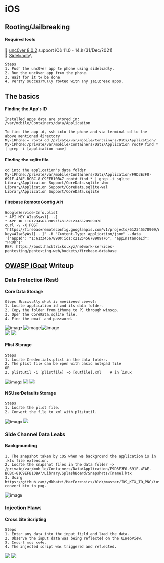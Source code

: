 # iOS

## Rooting/Jailbreaking

#### Required tools

:wrench: [unc0ver 8.0.2](https://unc0ver.dev/) support iOS 11.0 - 14.8 (31/Dec/2021)\
:wrench: [Sideloadly](https://sideloadly.io/)\


```
Steps
1. Push the unc0ver app to phone using sideloadly.
2. Run the unc0ver app from the phone.
3. Wait for it to be done. 
4. Verify successfully rooted with any jailbreak apps.
```

## The basics

#### Finding the App's ID

```
Installed apps data are stored in:
/var/mobile/Containers/data/Application

To find the app id, ssh into the phone and via terminal cd to the above mentioned directory.
My-iPhone:~ root# cd /private/var/mobile/Containers/Data/Application/
My-iPhone:/private/var/mobile/Containers/Data/Application root# find * | grep -i [application name]
```

#### Finding the sqlite file

```
cd into the application's data folder
My-iPhone:/private/var/mobile/Containers/Data/Application/F9D3E3F0-691F-4FAE-BCBC-81C9EFB10BA7 root# find * | grep -i sqlite
Library/Application Support/CoreData.sqlite-shm
Library/Application Support/CoreData.sqlite-wal
Library/Application Support/CoreData.sqlite
```

#### Firebase Remote Config API
```
GoogleService-Info.plist
* API KEY AIzaSyAs1[...]
* APP ID 1:612345678909:ios:c212345678909876
curl -v -X POST "https://firebaseremoteconfig.googleapis.com/v1/projects/612345678909/namespaces/firebase:fetch?key=AIzaSyAs1[...]" -H "Content-Type: application/json" --data '{"appId": "1:612345678909:ios:c212345678909876", "appInstanceId": "PROD"}'
REF: https://book.hacktricks.xyz/network-services-pentesting/pentesting-web/buckets/firebase-database
```

## [OWASP iGoat](https://github.com/OWASP/igoat) Writeup

### Data Protection (Rest)

#### Core Data Storage

```
Steps (basically what is mentioned above):
1. Locate application id and its data folder.
2. Copy the folder from iPhone to PC through winscp.
3. Open the CoreData.sqlite file.
4. Find the email and password.
```

![image](https://user-images.githubusercontent.com/31241187/147802735-064afb58-b738-47ef-af07-4b398f81d654.png) ![image](https://user-images.githubusercontent.com/31241187/147802711-bea6b86b-6147-491c-8cdf-6fedab983b69.png) ![image](https://user-images.githubusercontent.com/31241187/147802693-d30b628b-2d40-4653-9782-3fb2ce005875.png)\
![](https://user-images.githubusercontent.com/31241187/147802913-0b32eee0-52f1-4efc-94d7-149cfa02981a.png) ![](https://user-images.githubusercontent.com/31241187/147802942-b0186512-2a95-4a75-a04f-f203734d1c4b.png)

#### Plist Storage

```
Steps
1. Locate Credentials.plist in the data folder.
2. The plist file can be open with basic notepad file 
OR
2. plistutil -i [plistfile] -o [outfile].xml    # in linux
```

![image](https://user-images.githubusercontent.com/31241187/147804826-43cc3040-2142-44df-86de-8d5a4f732c65.png) ![](https://user-images.githubusercontent.com/31241187/147804913-55a589c4-6ec7-470a-8fc5-0b9980196e17.png) ![](https://user-images.githubusercontent.com/31241187/147804950-d34b683d-b2d9-48fd-a97c-924d2f06609f.png)

#### NSUserDefaults Storage

```
Steps
1. Locate the plist file.
2. Convert the file to xml with plistutil.
```

![image](https://user-images.githubusercontent.com/31241187/147812068-a9bedd28-167f-46dd-8bab-a78b62222e92.png) ![](https://user-images.githubusercontent.com/31241187/147812215-8747d451-4915-482f-b938-cf5040a05069.png)

### Side Channel Data Leaks

#### Backgrounding

```
1. The snapshot taken by iOS when we background the application is in .ktx file extension.
2. Locate the snapshot files in the data folder -> /private/var/mobile/Containers/Data/Application/F9D3E3F0-691F-4FAE-BCBC-81C9EFB10BA7/Library/SplashBoard/Snapshots/[name].ktx
3. Using https://github.com/ydkhatri/MacForensics/blob/master/IOS_KTX_TO_PNG/ios_ktx2png.exe convert ktx to png.
```

![image](https://user-images.githubusercontent.com/31241187/147812962-aa13d979-7354-49f5-a86f-17329bec4657.png)

### Injection Flaws

#### Cross Site Scripting

```
Steps
1. Enter any data into the input field and load the data.
2. Observe the input data was being reflected on the UIWebView.
3. Insert xss code.
4. The injected script was triggered and reflected.
```

![](https://user-images.githubusercontent.com/31241187/147807087-fdc2eba4-1d81-455e-bf4a-ecdc7d2e2543.png) ![](https://user-images.githubusercontent.com/31241187/147807064-067921b7-b2cf-4321-8989-03be100cd5de.png)
